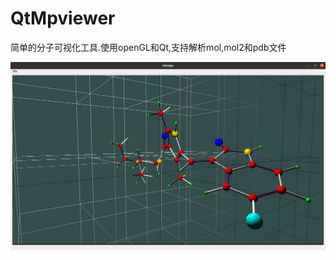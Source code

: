 # QtMpviewer
简单的分子可视化工具.使用openGL和Qt,支持解析mol,mol2和pdb文件

![示例](https://github.com/JamesPei/QtMpviewer/blob/main/img/Screenshot1.png)
